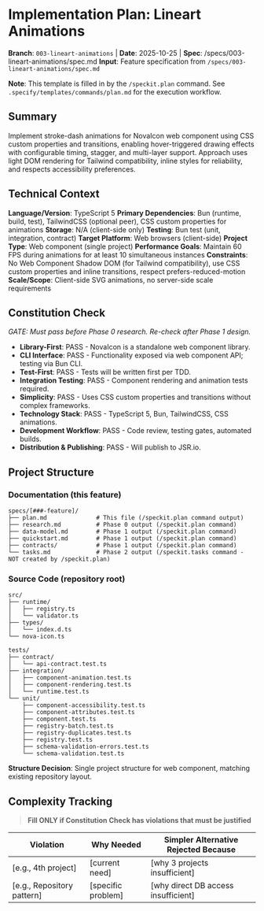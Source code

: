 # Implementation Plan: Lineart Animations

**Branch**: `003-lineart-animations` | **Date**: 2025-10-25 | **Spec**: /specs/003-lineart-animations/spec.md
**Input**: Feature specification from `/specs/003-lineart-animations/spec.md`

**Note**: This template is filled in by the `/speckit.plan` command. See `.specify/templates/commands/plan.md` for the execution workflow.

## Summary

Implement stroke-dash animations for NovaIcon web component using CSS custom properties and transitions, enabling hover-triggered drawing effects with configurable timing, stagger, and multi-layer support. Approach uses light DOM rendering for Tailwind compatibility, inline styles for reliability, and respects accessibility preferences.

## Technical Context

<!--
  ACTION REQUIRED: Replace the content in this section with the technical details
  for the project. The structure here is presented in advisory capacity to guide
  the iteration process.
-->

**Language/Version**: TypeScript 5
**Primary Dependencies**: Bun (runtime, build, test), TailwindCSS (optional peer), CSS custom properties for animations
**Storage**: N/A (client-side only)
**Testing**: Bun test (unit, integration, contract)
**Target Platform**: Web browsers (client-side)
**Project Type**: Web component (single project)
**Performance Goals**: Maintain 60 FPS during animations for at least 10 simultaneous instances
**Constraints**: No Web Component Shadow DOM (for Tailwind compatibility), use CSS custom properties and inline transitions, respect prefers-reduced-motion
**Scale/Scope**: Client-side SVG animations, no server-side scale requirements

## Constitution Check

*GATE: Must pass before Phase 0 research. Re-check after Phase 1 design.*

- **Library-First**: PASS - NovaIcon is a standalone web component library.
- **CLI Interface**: PASS - Functionality exposed via web component API; testing via Bun CLI.
- **Test-First**: PASS - Tests will be written first per TDD.
- **Integration Testing**: PASS - Component rendering and animation tests required.
- **Simplicity**: PASS - Uses CSS custom properties and transitions without complex frameworks.
- **Technology Stack**: PASS - TypeScript 5, Bun, TailwindCSS, CSS animations.
- **Development Workflow**: PASS - Code review, testing gates, automated builds.
- **Distribution & Publishing**: PASS - Will publish to JSR.io.

## Project Structure

### Documentation (this feature)

```text
specs/[###-feature]/
├── plan.md              # This file (/speckit.plan command output)
├── research.md          # Phase 0 output (/speckit.plan command)
├── data-model.md        # Phase 1 output (/speckit.plan command)
├── quickstart.md        # Phase 1 output (/speckit.plan command)
├── contracts/           # Phase 1 output (/speckit.plan command)
└── tasks.md             # Phase 2 output (/speckit.tasks command - NOT created by /speckit.plan)
```

### Source Code (repository root)
<!--
  ACTION REQUIRED: Replace the placeholder tree below with the concrete layout
  for this feature. Delete unused options and expand the chosen structure with
  real paths (e.g., apps/admin, packages/something). The delivered plan must
  not include Option labels.
-->

```text
src/
├── runtime/
│   ├── registry.ts
│   └── validator.ts
├── types/
│   └── index.d.ts
└── nova-icon.ts

tests/
├── contract/
│   └── api-contract.test.ts
├── integration/
│   ├── component-animation.test.ts
│   ├── component-rendering.test.ts
│   └── runtime.test.ts
└── unit/
    ├── component-accessibility.test.ts
    ├── component-attributes.test.ts
    ├── component.test.ts
    ├── registry-batch.test.ts
    ├── registry-duplicates.test.ts
    ├── registry.test.ts
    ├── schema-validation-errors.test.ts
    └── schema-validation.test.ts
```

**Structure Decision**: Single project structure for web component, matching existing repository layout.

## Complexity Tracking

> **Fill ONLY if Constitution Check has violations that must be justified**

| Violation | Why Needed | Simpler Alternative Rejected Because |
|-----------|------------|-------------------------------------|
| [e.g., 4th project] | [current need] | [why 3 projects insufficient] |
| [e.g., Repository pattern] | [specific problem] | [why direct DB access insufficient] |
